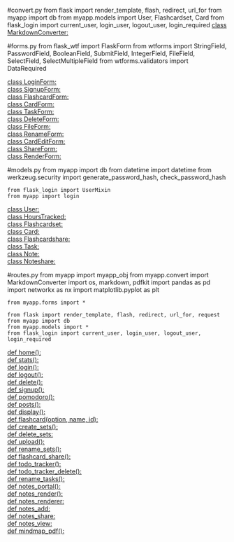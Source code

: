 #convert.py
    from flask import render_template, flash, redirect, url_for
    from myapp import db
    from myapp.models import User, Flashcardset, Card
    from flask_login import current_user, login_user, logout_user, login_required
[class MarkdownConverter:](/MarkdownConverter)

#forms.py
    from flask_wtf import FlaskForm
    from wtforms import StringField, PasswordField, BooleanField, SubmitField, IntegerField, FileField, SelectField, SelectMultipleField
    from wtforms.validators import DataRequired

[class LoginForm:](/LoginForm)<br>
[class SignupForm:](/SignupForm)<br>
[class FlashcardForm:](/FlashcardForm)<br>
[class CardForm:](/CardForm)<br>
[class TaskForm:](/TaskForm)<br>
[class DeleteForm:](/DeleteForm)<br>
[class FileForm:](/FileForm)<br>
[class RenameForm:](/RenameForm)<br>
[class CardEditForm:](/CardEditForm)<br>
[class ShareForm:](/ShareForm)<br>
[class RenderForm:](/RenderForm)<br>

#models.py
    from myapp import db
    from datetime import datetime
    from werkzeug.security import generate_password_hash, check_password_hash

    from flask_login import UserMixin
    from myapp import login

[class User:](/User)<br>
[class HoursTracked:](/HoursTracked)<br>
[class Flashcardset:](/Flashcardset)<br>
[class Card:](/Card)<br>
[class Flashcardshare:](/Flashcardshare)<br>
[class Task:](/Task)<br>
[class Note:](/Note)<br>
[class Noteshare:](/Noteshare)<br>

#routes.py
    from myapp import myapp_obj
    from myapp.convert import MarkdownConverter
    import os, markdown, pdfkit
    import pandas as pd
    import networkx as nx
    import matplotlib.pyplot as plt

    from myapp.forms import *

    from flask import render_template, flash, redirect, url_for, request
    from myapp import db
    from myapp.models import *
    from flask_login import current_user, login_user, logout_user, login_required

[def home():](/home)<br>
[def stats():](/stats)<br>
[def login():](/login)<br>
[def logout():](/logout)<br>
[def delete():](/delete)<br>
[def signup():](/signup)<br>
[def pomodoro():](/pomodoro)<br>
[def posts():](/posts)<br>
[def display():](/display)<br>
[def flashcard(option, name, id):](/flashcard)<br>
[def create_sets():](/create_sets)<br>
[def delete_sets:](/delete_sets)<br>
[def upload():](/upload)<br>
[def rename_sets():](/rename_sets)<br>
[def flashcard_share():](/flashcard_share)<br>
[def todo_tracker():](/todo_tracker)<br>
[def todo_tracker_delete():](/todo_tracker_delete)<br>
[def rename_tasks():](/rename_tasks)<br>
[def notes_portal():](/notes_portal)<br>
[def notes_render():](/notes_render)<br>
[def notes_renderer:](/notes_renderer)<br>
[def notes_add:](/notes_add)<br>
[def notes_share:](/notes_share)<br>
[def notes_view:](/notes_view)<br>
[def mindmap_pdf():](/mindmap)<br>
